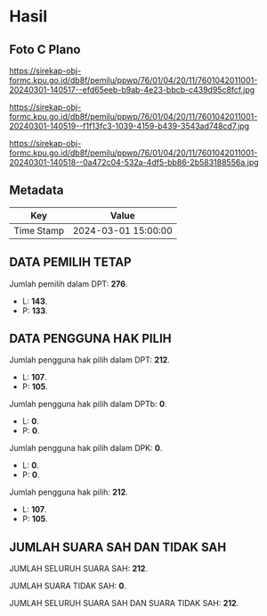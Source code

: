 # Hasil

## Foto C Plano

https://sirekap-obj-formc.kpu.go.id/db8f/pemilu/ppwp/76/01/04/20/11/7601042011001-20240301-140517--efd65eeb-b9ab-4e23-bbcb-c439d95c8fcf.jpg

https://sirekap-obj-formc.kpu.go.id/db8f/pemilu/ppwp/76/01/04/20/11/7601042011001-20240301-140519--f1f13fc3-1039-4159-b439-3543ad748cd7.jpg

https://sirekap-obj-formc.kpu.go.id/db8f/pemilu/ppwp/76/01/04/20/11/7601042011001-20240301-140518--0a472c04-532a-4df5-bb86-2b583188556a.jpg


## Metadata

| Key        | Value               |
| ---------- | ------------------- |
| Time Stamp | 2024-03-01 15:00:00 |


## DATA PEMILIH TETAP

Jumlah pemilih dalam DPT: **276**.
 * L: **143**.
 * P: **133**.

## DATA PENGGUNA HAK PILIH

Jumlah pengguna hak pilih dalam DPT: **212**.
 * L: **107**.
 * P: **105**.

Jumlah pengguna hak pilih dalam DPTb: **0**.
 * L: **0**.
 * P: **0**.

Jumlah pengguna hak pilih dalam DPK: **0**.
 * L: **0**.
 * P: **0**.

Jumlah pengguna hak pilih: **212**.
 * L: **107**.
 * P: **105**.

## JUMLAH SUARA SAH DAN TIDAK SAH

JUMLAH SELURUH SUARA SAH: **212**.

JUMLAH SUARA TIDAK SAH: **0**.

JUMLAH SELURUH SUARA SAH DAN SUARA TIDAK SAH: **212**.


